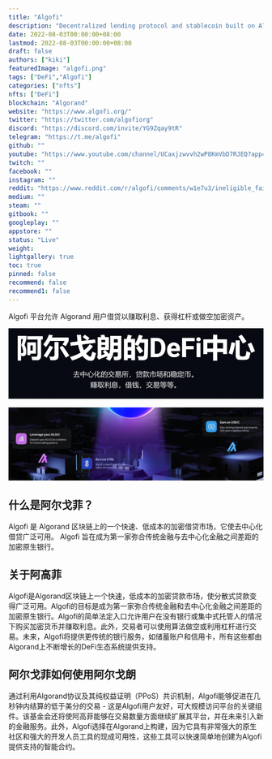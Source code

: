 ```yaml
---
title: "Algofi"
description: "Decentralized lending protocol and stablecoin built on Algorand"
date: 2022-08-03T00:00:00+08:00
lastmod: 2022-08-03T00:00:00+08:00
draft: false
authors: ["kiki"]
featuredImage: "algofi.png"
tags: ["DeFi","Algofi"]
categories: ["nfts"]
nfts: ["DeFi"]
blockchain: "Algorand"
website: "https://www.algofi.org/"
twitter: "https://twitter.com/algofiorg"
discord: "https://discord.com/invite/YG9Zqay9tR"
telegram: "https://t.me/algofi"
github: ""
youtube: "https://www.youtube.com/channel/UCaxjzwvvh2wP8KmVbD7RJEQ?app=desktop"
twitch: ""
facebook: ""
instagram: ""
reddit: "https://www.reddit.com/r/algofi/comments/w1e7u3/ineligible_failed_to_vote/"
medium: ""
steam: ""
gitbook: ""
googleplay: ""
appstore: ""
status: "Live"
weight: 
lightgallery: true
toc: true
pinned: false
recommend: false
recommend1: false
---
```

Algofi 平台允许 Algorand 用户借贷以赚取利息、获得杠杆或做空加密资产。

![image-20220803194155414](image-20220803194155414.png)

![image-20220803194105065](image-20220803194105065.png)

## 什么是阿尔戈菲？

Algofi 是 Algorand 区块链上的一个快速、低成本的加密借贷市场，它使去中心化借贷广泛可用。 Algofi 旨在成为第一家弥合传统金融与去中心化金融之间差距的加密原生银行。

## 关于阿高菲

Algofi是Algorand区块链上一个快速，低成本的加密贷款市场，使分散式贷款变得广泛可用。Algofi的目标是成为第一家弥合传统金融和去中心化金融之间差距的加密原生银行。Algofi的简单法定入口允许用户在没有银行或集中式托管人的情况下购买加密货币并赚取利息。此外，交易者可以使用算法做空或利用杠杆进行交易。未来，Algofi将提供更传统的银行服务，如储蓄账户和信用卡，所有这些都由Algorand上不断增长的DeFi生态系统提供支持。

## 阿尔戈菲如何使用阿尔戈朗

通过利用Algorand协议及其纯权益证明（PPoS）共识机制，Algofi能够促进在几秒钟内结算的低于美分的交易 - 这是Algofi用户友好，可大规模访问平台的关键组件。该基金会还将使阿高菲能够在交易数量方面继续扩展其平台，并在未来引入新的金融服务。此外，Algofi选择在Algorand上构建，因为它具有非常强大的原生社区和强大的开发人员工具的现成可用性，这些工具可以快速简单地创建为Algofi提供支持的智能合约。